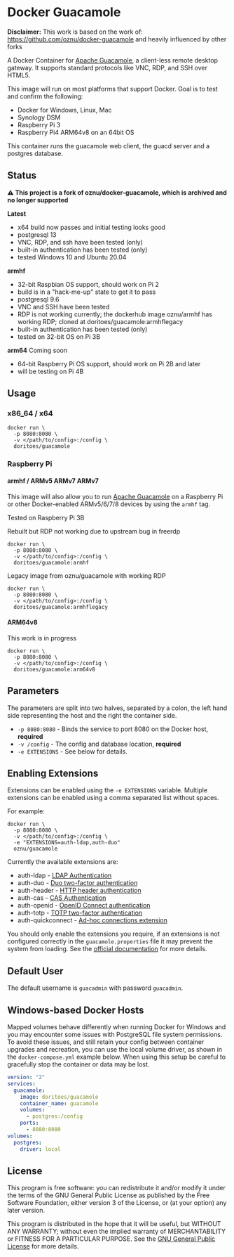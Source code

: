# Docker Guacamole

**Disclaimer:** This work is based on the work of: https://github.com/oznu/docker-guacamole and heavily influenced by other forks

A Docker Container for [Apache Guacamole](https://guacamole.apache.org/), a client-less remote desktop gateway. It supports standard protocols like VNC, RDP, and SSH over HTML5.

This image will run on most platforms that support Docker. Goal is to test and confirm the following:
* Docker for Windows, Linux, Mac
* Synology DSM
* Raspberry Pi 3
* Raspberry Pi4 ARM64v8 on an 64bit OS

This container runs the guacamole web client, the guacd server and a postgres database.

## Status

**:warning: This project is a fork of oznu/docker-guacamole, which is archived and no longer supported**

**Latest**
* x64 build now passes and initial testing looks good
* postgresql 13
* VNC, RDP, and ssh have been tested (only)
* built-in authentication has been tested (only)
* tested Windows 10 and Ubuntu 20.04

**armhf**
* 32-bit Raspbian OS support, should work on Pi 2
* build is in a "hack-me-up" state to get it to pass
* postgresql 9.6
* VNC and SSH have been tested
* RDP is not working currently; the dockerhub image oznu/armhf has working RDP; cloned at doritoes/guacamole:armhflegacy
* built-in authentication has been tested (only)
* tested on 32-bit OS on Pi 3B

**arm64**
Coming soon
* 64-bit Raspberry Pi OS support, should work on Pi 2B and later
* will be testing on Pi 4B

## Usage

### x86_64 / x64

```shell
docker run \
  -p 8080:8080 \
  -v </path/to/config>:/config \
  doritoes/guacamole
```

### Raspberry Pi

#### armhf / ARMv5 ARMv7 ARMv7

This image will also allow you to run [Apache Guacamole](https://guacamole.apache.org/) on a Raspberry Pi or other Docker-enabled ARMv5/6/7/8 devices by using the `armhf` tag.

Tested on Raspberry Pi 3B

Rebuilt but RDP not working due to upstream bug in freerdp
```shell
docker run \
  -p 8080:8080 \
  -v </path/to/config>:/config \
  doritoes/guacamole:armhf
```

Legacy image from oznu/guacamole with working RDP
```shell
docker run \
  -p 8080:8080 \
  -v </path/to/config>:/config \
  doritoes/guacamole:armhflegacy
```

#### ARM64v8

This work is in progress

```shell
docker run \
  -p 8080:8080 \
  -v </path/to/config>:/config \
  doritoes/guacamole:arm64v8
```

## Parameters

The parameters are split into two halves, separated by a colon, the left hand side representing the host and the right the container side.

* `-p 8080:8080` - Binds the service to port 8080 on the Docker host, **required**
* `-v /config` - The config and database location, **required**
* `-e EXTENSIONS` - See below for details.

## Enabling Extensions

Extensions can be enabled using the `-e EXTENSIONS` variable. Multiple extensions can be enabled using a comma separated list without spaces.

For example:

```shell
docker run \
  -p 8080:8080 \
  -v </path/to/config>:/config \
  -e "EXTENSIONS=auth-ldap,auth-duo"
  oznu/guacamole
```

Currently the available extensions are:

* auth-ldap - [LDAP Authentication](https://guacamole.apache.org/doc/gug/ldap-auth.html)
* auth-duo - [Duo two-factor authentication](https://guacamole.apache.org/doc/gug/duo-auth.html)
* auth-header - [HTTP header authentication](https://guacamole.apache.org/doc/gug/header-auth.html)
* auth-cas - [CAS Authentication](https://guacamole.apache.org/doc/gug/cas-auth.html)
* auth-openid - [OpenID Connect authentication](https://guacamole.apache.org/doc/gug/openid-auth.html)
* auth-totp - [TOTP two-factor authentication](https://guacamole.apache.org/doc/gug/totp-auth.html)
* auth-quickconnect - [Ad-hoc connections extension](https://guacamole.apache.org/doc/gug/adhoc-connections.html)

You should only enable the extensions you require, if an extensions is not configured correctly in the `guacamole.properties` file it may prevent the system from loading. See the [official documentation](https://guacamole.apache.org/doc/gug/) for more details.

## Default User

The default username is `guacadmin` with password `guacadmin`.

## Windows-based Docker Hosts

Mapped volumes behave differently when running Docker for Windows and you may encounter some issues with PostgreSQL file system permissions. To avoid these issues, and still retain your config between container upgrades and recreation, you can use the local volume driver, as shown in the `docker-compose.yml` example below. When using this setup be careful to gracefully stop the container or data may be lost.

```yml
version: "2"
services:
  guacamole:
    image: doritoes/guacamole
    container_name: guacamole
    volumes:
      - postgres:/config
    ports:
      - 8080:8080
volumes:
  postgres:
    driver: local
```

## License

This program is free software: you can redistribute it and/or modify it under the terms of the GNU General Public License as published by the Free Software Foundation, either version 3 of the License, or (at your option) any later version.

This program is distributed in the hope that it will be useful, but WITHOUT ANY WARRANTY; without even the implied warranty of MERCHANTABILITY or FITNESS FOR A PARTICULAR PURPOSE.  See the [GNU General Public License](./LICENSE) for more details.
